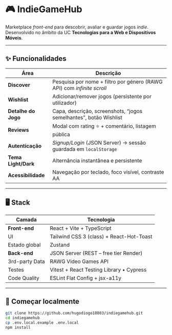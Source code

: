 # 🎮 IndieGameHub

Marketplace _front-end_ para descobrir, avaliar e guardar jogos _indie_.  
Desenvolvido no âmbito da UC **Tecnologias para a Web e Dispositivos Móveis**.

---

## ✨ Funcionalidades

| Área                | Descrição                                                              |
| ------------------- | ---------------------------------------------------------------------- |
| **Discover**        | Pesquisa por nome + filtro por género (RAWG API) com _infinite scroll_ |
| **Wishlist**        | Adicionar/remover jogos (persistente por utilizador)                   |
| **Detalhe do Jogo** | Capa, descrição, screenshots, “jogos semelhantes”, botão Wishlist      |
| **Reviews**         | Modal com rating ⭐ + comentário, listagem pública                     |
| **Autenticação**    | _Signup/Login_ (JSON Server) → sessão guardada em `localStorage`       |
| **Tema Light/Dark** | Alternância instantânea e persistente                                  |
| **Acessibilidade**  | Navegação por teclado, foco visível, contraste AA                      |

---

## 🖥️ Stack

| Camada         | Tecnologia                               |
| -------------- | ---------------------------------------- |
| **Front-end**  | React + Vite + TypeScript                |
| UI             | Tailwind CSS 3 (class) + React-Hot-Toast |
| Estado global  | Zustand                                  |
| **Back-end**   | JSON Server (REST – free tier Render)    |
| 3rd-party Data | RAWG Video Games API                     |
| Testes         | Vitest + React Testing Library • Cypress |
| Code Quality   | ESLint Flat Config + jsx-a11y            |

---

## 🚀 Começar localmente

```bash
git clone https://github.com/hugodiogo18803/indiegamehub.git
cd indiegamehub
cp .env.local.example .env.local
npm install
```
